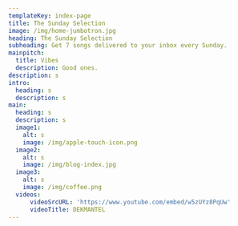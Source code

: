 ```yaml
---
templateKey: index-page
title: The Sunday Selection
image: /img/home-jumbotron.jpg
heading: The Sunday Selection
subheading: Get 7 songs delivered to your inbox every Sunday.
mainpitch:
  title: Vibes
  description: Good ones.
description: s
intro:
  heading: s
  description: s
main:
  heading: s
  description: s
  image1:
    alt: s
    image: /img/apple-touch-icon.png
  image2:
    alt: s
    image: /img/blog-index.jpg
  image3:
    alt: s
    image: /img/coffee.png
  videos:
      videoSrcURL: 'https://www.youtube.com/embed/w5zUYz8PqUw'
      videoTitle: DEKMANTEL
---
```



